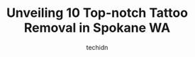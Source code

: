 ---
layout: ampstory
image: https://i0.wp.com/www.depkes.org/wp-content/uploads/2023/06/tattoo-removal-0-in-spokane-wa-1685820553.jpeg?resize=640,853
author: techidn
featured: false
description: Discover the impressive array of Tattoo Removal options in Spokane WA, where you can find 10 of the largest Tattoo Removal establishments in the area. From renowned classics to hidden gems, 
title: Unveiling 10 Top-notch Tattoo Removal in Spokane WA
cover:
   title: Unveiling 10 Top-notch Tattoo Removal in Spokane WA
   subtitle: Rickpate
   background: https://www.depkes.org/wp-content/uploads/2023/06/tattoo-removal-0-in-spokane-wa-1685820553.jpeg

pages: 
 - layout: thirds
   top: <h1>#1 Dermatology Specialists of Spokane</h1>
   bottom: "<p>I have been there twice now and I LOVE Dr. Reed. She is so nice and makes me feel so comfortable! She is super knowledgeable and really pays attentions to my needs and wo</p>"
   background: https://www.depkes.org/wp-content/uploads/2023/06/tattoo-removal-1-in-spokane-wa-1685820555.jpeg
   backgroundblur: true
 - layout: thirds
   top: <h1>#2 Moms Custom Tattoo & Body Piercing</h1>
   bottom: "<p>Ive gone to moms twice now and its definitely my favorite shop in town. Beth did an amazing job with color saturation for my Majoras mask tattoo. It still looks fre</p>"
   background: https://www.depkes.org/wp-content/uploads/2023/06/tattoo-removal-2-in-spokane-wa-1685820555.jpeg
   cta:
      link: https://www.depkes.org/blog/unveiling-10-top-notch-tattoo-removal-in-spokane-wa/
      text: Unveiling 10 Top-notch Tattoo Removal in Spokane WA
 - layout: thirds
   top: <h1>#3 Platinum Rose Tattoo Studio</h1>
   bottom: "<p>2302 N Argonne Rd ste c, Spokane Valley, WA 99212, United States</p>"
   background: https://www.depkes.org/wp-content/uploads/2023/06/tattoo-removal-3-in-spokane-wa-1685820556.png
   cta:
      link: https://www.depkes.org/blog/unveiling-10-top-notch-tattoo-removal-in-spokane-wa/
      text: Unveiling 10 Top-notch Tattoo Removal in Spokane WA
 - layout: thirds
   top: <h1>#4 Bullet Proof Tattoos</h1>
   bottom: "<p>2309 N Division St #3, Spokane, WA 99207, United States</p>"
   background: https://images.unsplash.com/photo-1540457036297-448b6b99e91c?ixlib=rb-4.0.3&ixid=MnwxMjA3fDB8MHxwaG90by1wYWdlfHx8fGVufDB8fHx8&auto=format&fit=crop&w=640&h=853&q=80
   cta:
      link: https://www.depkes.org/blog/unveiling-10-top-notch-tattoo-removal-in-spokane-wa/
      text: Unveiling 10 Top-notch Tattoo Removal in Spokane WA
 - layout: thirds
   top: <h1>#5 Fortunata Tattoo Studio</h1>
   bottom: "<p>121 W Pacific Ave Suite 400, Spokane, WA 99201, United States</p>"
   background: https://images.unsplash.com/photo-1489648022186-8f49310909a0?ixlib=rb-4.0.3&ixid=MnwxMjA3fDB8MHxwaG90by1wYWdlfHx8fGVufDB8fHx8&auto=format&fit=crop&w=640&h=853&q=80
   cta:
      link: https://www.depkes.org/blog/unveiling-10-top-notch-tattoo-removal-in-spokane-wa/
      text: Unveiling 10 Top-notch Tattoo Removal in Spokane WA
 - layout: thirds
   top: <h1>#6 Screaming Ink Custom Tattoos</h1>
   bottom: "<p>6518 N Nevada St, Spokane, WA 99208, United States</p>"
   background: https://images.unsplash.com/photo-1632260260864-caf7fde5ec36?ixlib=rb-4.0.3&ixid=MnwxMjA3fDB8MHxwaG90by1wYWdlfHx8fGVufDB8fHx8&auto=format&fit=crop&w=640&h=853&q=80
   cta:
      link: https://www.depkes.org/blog/unveiling-10-top-notch-tattoo-removal-in-spokane-wa/
      text: Unveiling 10 Top-notch Tattoo Removal in Spokane WA
 - layout: thirds
   top: <h1>#7 Living Skin Tattoo LLC</h1>
   bottom: "<p>9118 E Sprague Ave, Spokane Valley, WA 99206, United States</p>"
   background: https://images.unsplash.com/photo-1510906594845-bc082582c8cc?ixlib=rb-4.0.3&ixid=MnwxMjA3fDB8MHxwaG90by1wYWdlfHx8fGVufDB8fHx8&auto=format&fit=crop&w=640&h=853&q=80
   cta:
      link: https://www.depkes.org/blog/unveiling-10-top-notch-tattoo-removal-in-spokane-wa/
      text: Unveiling 10 Top-notch Tattoo Removal in Spokane WA
 - layout: thirds
   middle: Continue reading...
   background: https://images.unsplash.com/photo-1522441815192-d9f04eb0615c?ixlib=rb-4.0.3&ixid=MnwxMjA3fDB8MHxwaG90by1wYWdlfHx8fGVufDB8fHx8&auto=format&fit=crop&w=640&h=853&q=80
   cta:
      link: https://www.depkes.org/blog/unveiling-10-top-notch-tattoo-removal-in-spokane-wa/
      text: Unveiling 10 Top-notch Tattoo Removal in Spokane WA
      
---